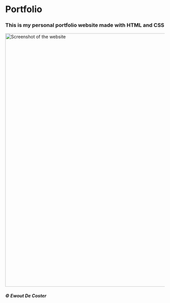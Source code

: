 # Portfolio
### This is my personal portfolio website made with HTML and CSS

<a href="https://www.ewoutdecoster.be"><img src="https://i.imgur.com/tjPC9oT.png" width="800px" title="Click to visit" alt="Screenshot of the website"></a>

##### © Ewout De Coster